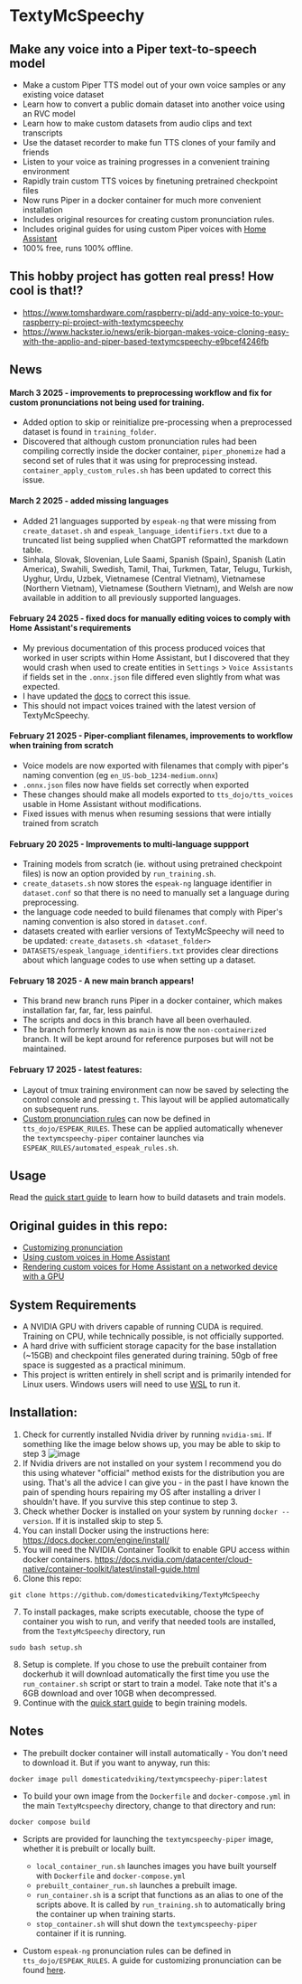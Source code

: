 # TextyMcSpeechy

## Make any voice into a Piper text-to-speech model 
- Make a custom Piper TTS model out of your own voice samples or any existing voice dataset
- Learn how to convert a public domain dataset into another voice using an RVC model
- Learn how to make custom datasets from audio clips and text transcripts
- Use the dataset recorder to make fun TTS clones of your family and friends
- Listen to your voice as training progresses in a convenient training environment 
- Rapidly train custom TTS voices by finetuning pretrained checkpoint files
- Now runs Piper in a docker container for much more convenient installation
- Includes original resources for creating custom pronunciation rules.
- Includes original guides for using custom Piper voices with [Home Assistant](https://www.home-assistant.io/)
- 100% free, runs 100% offline.
  
## This hobby project has gotten real press!  How cool is that!?
- https://www.tomshardware.com/raspberry-pi/add-any-voice-to-your-raspberry-pi-project-with-textymcspeechy
- https://www.hackster.io/news/erik-bjorgan-makes-voice-cloning-easy-with-the-applio-and-piper-based-textymcspeechy-e9bcef4246fb

## News
#### **March 3 2025** - improvements to preprocessing workflow and fix for custom pronunciations not being used for training.
- Added option to skip or reinitialize pre-processing when a preprocessed dataset is found in `training_folder`.
- Discovered that although custom pronunciation rules had been compiling correctly inside the docker container, `piper_phonemize` had a second set of rules that it was using for preprocessing instead.  `container_apply_custom_rules.sh` has been updated to correct this issue.

#### **March 2 2025** - added missing languages
- Added 21 languages supported by `espeak-ng` that were missing from `create_dataset.sh` and `espeak_language_identifiers.txt` due to a truncated list being supplied when ChatGPT reformatted the markdown table.
- Sinhala, Slovak, Slovenian, Lule Saami, Spanish (Spain), Spanish (Latin America), Swahili, Swedish, Tamil, Thai, Turkmen, Tatar, Telugu, Turkish, Uyghur, Urdu, Uzbek, Vietnamese (Central Vietnam), Vietnamese (Northern Vietnam), Vietnamese (Southern Vietnam), and Welsh are now available in addition to all previously supported languages.

#### **February 24 2025** - fixed docs for manually editing voices to comply with Home Assistant's requirements
- My previous documentation of this process produced voices that worked in user scripts within Home Assistant, but I discovered that they would crash when used to create entities in `Settings` > `Voice Assistants` if fields set in the `.onnx.json` file differed even slightly from what was expected.
- I have updated the [docs](docs/renaming_and_preparing_custom_piper_voices.md) to correct this issue.
- This should not impact voices trained with the latest version of TextyMcSpeechy.
 
#### **February 21 2025** - Piper-compliant filenames, improvements to workflow when training from scratch
- Voice models are now exported with filenames that comply with piper's naming convention (eg `en_US-bob_1234-medium.onnx`)
- `.onnx.json` files now have fields set correctly when exported
- These changes should make all models exported to `tts_dojo/tts_voices` usable in Home Assistant without modifications.
- Fixed issues with menus when resuming sessions that were intially trained from scratch

#### **February 20 2025** - Improvements to multi-language suppport
- Training models from scratch (ie. without using pretrained checkpoint files) is now an option provided by `run_training.sh`.
- `create_datasets.sh` now stores the `espeak-ng` language identifier in `dataset.conf` so that there is no need to manually set a language during preprocessing.
- the language code needed to build filenames that comply with Piper's naming convention is also stored in `dataset.conf`.
- datasets created with earlier versions of TextyMcSpeechy will need to be updated: `create_datasets.sh <dataset_folder>`
- `DATASETS/espeak_language_identifiers.txt` provides clear directions about which language codes to use when setting up a dataset.  
    
#### **February 18 2025** - A new main branch appears!
   - This brand new branch runs Piper in a docker container, which makes installation far, far, far, less painful.
   - The scripts and docs in this branch have all been overhauled.
   - The branch formerly known as `main` is now the `non-containerized` branch.  It will be kept around for reference purposes but will not be maintained.

#### **February 17 2025** - latest features:
   - Layout of tmux training environment can now be saved by selecting the control console and pressing `t`.  This layout will be applied automatically on subsequent runs.
   - [Custom pronunciation rules]((tts_dojo/ESPEAK_RULES/README_custom_pronunciation.md)) can now be defined in `tts_dojo/ESPEAK_RULES`.  These can be applied automatically whenever the `textymcspeechy-piper` container launches via `ESPEAK_RULES/automated_espeak_rules.sh`.

## Usage

Read the [quick start guide](quick_start_guide.md) to learn how to build datasets and train models.

## Original guides in this repo:
 - [Customizing pronunciation](tts_dojo/ESPEAK_RULES/README_custom_pronunciation.md)
 - [Using custom voices in Home Assistant](docs/using_custom_voices_in_home_assistant_os.md)
 - [Rendering custom voices for Home Assistant on a networked device with a GPU](docs/running_custom_piper_voices_on_GPU.md)
 
## System Requirements
 - A NVIDIA GPU with drivers capable of running CUDA is required. Training on CPU, while technically possible, is not officially supported.
 - A hard drive with sufficient storage capacity for the base installation (~15GB) and checkpoint files generated during training.  50gb of free space is suggested as a practical minimum.
 - This project is written entirely in shell script and is primarily intended for Linux users.   Windows users will need to use [WSL](https://learn.microsoft.com/en-us/windows/wsl/install) to run it.

## Installation:
1.  Check for currently installed Nvidia driver by running `nvidia-smi`.  If something like the image below shows up, you may be able to skip to step 3
![image](https://github.com/user-attachments/assets/d8d9c650-971c-427b-952e-8774f520f9e0)
2.  If Nvidia drivers are not installed on your system I recommend you do this using whatever "official" method exists for the distribution you are using.  That's all the advice I can give you - in the past I have known the pain of spending hours repairing my OS after installing a driver I shouldn't have.  If you survive this step continue to step 3.
3.  Check whether Docker is installed on your system by running `docker --version`.  If it is installed skip to step 5.
4.  You can install Docker using the instructions here: https://docs.docker.com/engine/install/
5.  You will need the NVIDIA Container Toolkit to enable GPU access within docker containers.  https://docs.nvidia.com/datacenter/cloud-native/container-toolkit/latest/install-guide.html
6.  Clone this repo: 
```
git clone https://github.com/domesticatedviking/TextyMcSpeechy
```
7.  To install packages, make scripts executable, choose the type of container you wish to run, and verify that needed tools are installed, from the `TextyMcSpeechy` directory, run
```
sudo bash setup.sh
```
8. Setup is complete.  If you chose to use the prebuilt container from dockerhub it will download automatically the first time you use the `run_container.sh` script or start to train a model. Take note that it's a 6GB download and over 10GB when decompressed.
9. Continue with the [quick start guide](quick_start_guide.md) to begin training models.




## Notes

- The prebuilt docker container will install automatically - You don't need to download it.  But if you want to anyway, run this:
```
docker image pull domesticatedviking/textymcspeechy-piper:latest
```
- To build your own image from the `Dockerfile` and `docker-compose.yml` in the main `TextyMcspeechy` directory, change to that directory and run:
```
docker compose build
```
 - Scripts are provided for launching the `textymcspeechy-piper` image, whether it is prebuilt or locally built.
    - `local_container_run.sh` launches images you have built yourself with `Dockerfile` and `docker-compose.yml`
    - `prebuilt_container_run.sh` launches a prebuilt image.
    - `run_container.sh` is a script that functions as an alias to one of the scripts above.  It is called by `run_training.sh` to automatically bring the container up when training starts.
    - `stop_container.sh` will shut down the `textymcspeechy-piper` container if it is running.

 - Custom `espeak-ng` pronunciation rules can be defined in `tts_dojo/ESPEAK_RULES`.  A guide for customizing pronunciation can be found [here](tts_dojo/ESPEAK_RULES/README_custom_pronunciation.md).
